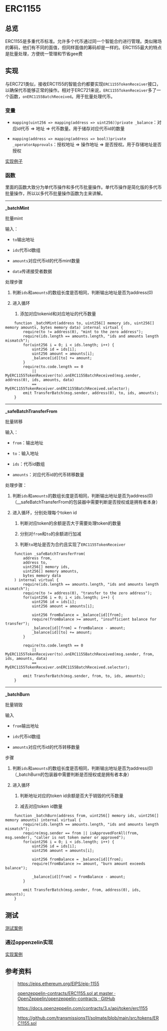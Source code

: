 # ERC1155

## 总览

ERC1155是多重代币标准。允许多个代币通过同一个智能合约进行管理。类似赌场的筹码，他们有不同的面值，但同样面值的筹码却是一样的。ERC1155最大的特点是批量处理，方便统一管理和节省gee费

## 实现

与ERC721类似，接收ERC1155的智能合约都要实现`ERC1155TokenReceiver`接口，以确保代币能够正常的操作。相对于ERC721来说，`ERC1155TokenReceiver`多了一个函数，`onERC1155BatchReceived`。用于批量处理代币。

### 变量

* `mapping(uint256 => mapping(address => uint256))private _balance`：对应id代币 => 地址 => 代币数量。用于储存对应代币id的数量

* `mapping(address => mapping(address => bool))private _operatorApprovals`：授权地址 => 操作地址 => 是否授权。用于存储地址是否授权

[实现例子](./MyERC1155.sol)

### 函数

里面的函数大致分为单代币操作和多代币批量操作。单代币操作是简化版的多代币批量操作，所以以多代币批量操作函数为主来讲解。

---

**_batchMint**

批量mint

输入：

* `to`输出地址

* `ids`代币id数组

* `amounts`对应代币id的代币mint数量

* `data`传递接受者数据

处理步骤

1. 判断`ids`和`amounts`的数组长度是否相同，判断输出地址是否为address(0)

2. 进入循环
   
   1. 添加对应tokenid和对应地址的代币数量

```solidity
    function _batchMint(address to, uint256[] memory ids, uint256[] memory amounts, bytes memory data) internal virtual {
        require(to != address(0), "mint to the zero address");
        require(ids.length == amounts.length, "ids and amounts length mismatch");
        for(uint256 i = 0; i < ids.length; i++) {
            uint256 id = ids[i];
            uint256 amount = amounts[i];
            _balance[id][to] += amount;
        }
        require(to.code.length == 0 
            || MyERC1155TokenReceiver(to).onERC1155BatchReceived(msg.sender, address(0), ids, amounts, data) 
            == MyERC1155TokenReceiver.onERC1155BatchReceived.selector);
        emit TransferBatch(msg.sender, address(0), to, ids, amounts);
    }
```

---

**_safeBatchTransferFrom**

批量转移

输入：

* `from`：输出地址

* `to`：输入地址

* `ids`：代币id数组

* `amounts`：对应代币id的代币转移数量

处理步骤：

1. 判断`ids`和`amounts`的数组长度是否相同，判断输出地址是否为address(0)（__safeBatchTransferFrom的包装器中需要判断是否授权或是拥有者本身）

2. 进入循环，分别处理每个token id
   
   1. 判断对应token的余额是否大于需要处理token的数量
   
   2. 分别对`from`和`to`的余额进行加减
   
   3. 判断`to`地址是否为合约且实现了`ERC1155TokenReceiver`

```solidity
    function _safeBatchTransferFrom(
        address from, 
        address to, 
        uint256[] memory ids, 
        uint256[] memory amounts, 
        bytes memory data
    ) internal virtual {
        require(ids.length == amounts.length, "ids and amounts length mismatch");
        require(to != address(0), "transfer to the zero address");
        for(uint256 i = 0; i < ids.length; i++) {
            uint256 id = ids[i];
            uint256 amount = amounts[i];

            uint256 fromBalance = _balance[id][from];
            require(fromBalance >= amount, "insufficient balance for transfer");
            _balance[id][from] = fromBalance - amount;
            _balance[id][to] += amount;
        }

        require(to.code.length == 0 
            || MyERC1155TokenReceiver(to).onERC1155BatchReceived(msg.sender, from, ids, amounts, data) 
            == MyERC1155TokenReceiver.onERC1155BatchReceived.selector);

        emit TransferBatch(msg.sender, from, to, ids, amounts);
    }
```

---

**_batchBurn**

批量销毁

输入

* `from`输出地址

* `ids`代币id数组

* `amounts`对应代币id的代币转移数量

步骤

1. 判断`ids`和`amounts`的数组长度是否相同，判断输出地址是否为address(0)（_batchBurn的包装器中需要判断是否授权或是拥有者本身）

2. 进入循环
   
   1. 判断地址对应的token id余额是否大于销毁的代币数量
   
   2. 减去对应token id数量

```solidity
    function _batchBurn(address from, uint256[] memory ids, uint256[] memory amounts) internal virtual {
        require(ids.length == amounts.length, "ids and amounts length mismatch");
        require(msg.sender == from || isApprovedForAll(from, msg.sender), "caller is not token owner or approved");
        for(uint256 i = 0; i < ids.length; i++) {
            uint256 id = ids[i];
            uint256 amount = amounts[i];

            uint256 fromBalance = _balance[id][from];
            require(fromBalance >= amount, "burn amount exceeds balance");

            _balance[id][from] = fromBalance - amount;
        }

        emit TransferBatch(msg.sender, from, address(0), ids, amounts);
    }
```

## 测试

[测试案例](../../test/ERC1155/MyERC1155.t.sol)

### 通过oppenzelin实现

[实现案例](../ERC1155/ERC1155_standard_implementation.sol)

## 参考资料

> https://eips.ethereum.org/EIPS/eip-1155
> 
> [openzeppelin-contracts/ERC1155.sol at master · OpenZeppelin/openzeppelin-contracts · GitHub](https://github.com/OpenZeppelin/openzeppelin-contracts/blob/master/contracts/token/ERC1155/ERC1155.sol)
> 
> https://docs.openzeppelin.com/contracts/3.x/api/token/erc1155
> 
> https://github.com/transmissions11/solmate/blob/main/src/tokens/ERC1155.sol
